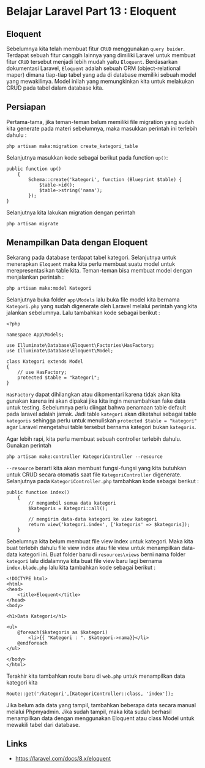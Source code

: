 # Belajar Laravel Part 13 : Eloquent

## Eloquent 
Sebelumnya kita telah membuat fitur `CRUD` menggunakan `query buider`. Terdapat sebuah fitur canggih lainnya yang dimiliki Laravel untuk membuat fitur `CRUD` tersebut menjadi lebih mudah yaitu `Eloquent`. Berdasarkan dokumentasi Laravel, `Eloquent` adalah sebuah ORM (object-relational maper) dimana tiap-tiap tabel yang ada di database  memiliki sebuah model yang mewakilinya. Model inilah yang memungkinkan kita untuk melakukan CRUD pada tabel dalam database kita.

## Persiapan
Pertama-tama, jika teman-teman belum memiliki file migration yang sudah kita generate pada materi sebelumnya, maka masukkan perintah ini terlebih dahulu :
```
php artisan make:migration create_kategori_table
```
Selanjutnya masukkan kode sebagai berikut pada function `up()`:
```
public function up()
    {
        Schema::create('kategori', function (Blueprint $table) {
            $table->id();
            $table->string('nama');
        });
}
```
Selanjutnya kita lakukan migration dengan perintah
```
php artisan migrate
```

## Menampilkan Data dengan Eloquent
Sekarang pada database terdapat tabel kategori. Selanjutnya untuk menerapkan `Eloquent` maka kita perlu membuat suatu model untuk merepresentasikan table kita. Teman-teman bisa membuat model dengan menjalankan perintah :
```
php artisan make:model Kategori
```
Selanjutnya buka folder `app\Models` lalu buka file model kita bernama `Kategori.php` yang sudah digenerate oleh Laravel melalui perintah yang kita jalankan sebelumnya. Lalu tambahkan kode sebagai berikut :
```
<?php

namespace App\Models;

use Illuminate\Database\Eloquent\Factories\HasFactory;
use Illuminate\Database\Eloquent\Model;

class Kategori extends Model
{
    // use HasFactory; 
    protected $table = "kategori";
}
```
`HasFactory` dapat dihilangkan atau dikomentari karena tidak akan kita gunakan karena ini akan dipakai jika kita ingin menambahkan fake data untuk testing. Sebelumnya perlu diingat bahwa penamaan table default pada laravel adalah jamak. Jadi table `kategori` akan diketahui sebagai table `kategoris` sehingga perlu untuk menuliskan `protected $table = "kategori"` agar Laravel mengetahui table tersebut bernama kategori bukan `kategoris`.

Agar lebih rapi, kita perlu membuat sebuah controller terlebih dahulu. Gunakan perintah
```
php artisan make:controller KategoriController --resource
```
`--resource` berarti kita akan membuat fungsi-fungsi yang kita butuhkan untuk CRUD secara otomatis saat file `KategoriController` digenerate. Selanjutnya pada `KategoriController.php` tambahkan kode sebagai berikut :
```
public function index()
    {
        // mengambil semua data kategori
    	$kategoris = Kategori::all();
 
    	// mengirim data-data kategori ke view kategori
    	return view('kategori.index', ['kategoris' => $kategoris]);
    }
```
Sebelumnya kita belum membuat file view index untuk kategori. Maka kita buat terlebih dahulu file view index atau file view untuk menampilkan data-data kategori ini. Buat folder baru di `resources\views` berni nama folder `kategori` lalu didalamnya kita buat file view baru lagi bernama `index.blade.php` lalu kita tambahkan kode sebagai berikut :
```
<!DOCTYPE html>
<html>
<head>
	<title>Eloquent</title>
</head>
<body>
 
<h1>Data Kategori</h1>
 
<ul>
	@foreach($kategoris as $kategori)
		<li>{{ "Kategori : ". $kategori->nama}}</li>
	@endforeach
</ul>
 
</body>
</html>
```
Terakhir kita tambahkan route baru di `web.php` untuk menampilkan data kategori kita
```
Route::get('/kategori',[KategoriController::class, 'index']);
```
Jika belum ada data yang tampil, tambahkan beberapa data secara manual melalui Phpmyadmin. Jika sudah tampil, maka kita sudah berhasil menampilkan data dengan menggunakan Eloquent atau class Model untuk mewakili tabel dari database.


## Links
- https://laravel.com/docs/8.x/eloquent

